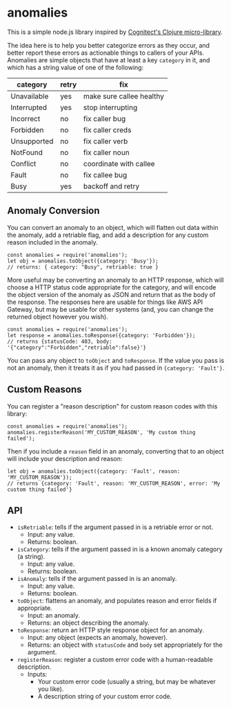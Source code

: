 # anomalies

This is a simple node.js library inspired by
[Cognitect's Clojure micro-library](https://github.com/cognitect-labs/anomalies).

The idea here is to help you better categorize errors as they occur, and
better report these errors as actionable things to callers of your APIs.
Anomalies are simple objects that have at least a key `category` in it,
and which has a string value of one of the following:

| category | retry | fix | 
| ---- | ---- | --- |
| Unavailable | yes | make sure callee healthy |
| Interrupted | yes | stop interrupting |
| Incorrect | no | fix caller bug |
| Forbidden | no | fix caller creds |
| Unsupported | no | fix caller verb |
| NotFound | no | fix caller noun |
| Conflict | no | coordinate with callee |
| Fault | no | fix callee bug |
| Busy | yes | backoff and retry |

## Anomaly Conversion

You can convert an anomaly to an object, which will flatten out data within
the anomaly, add a retriable flag, and add a description for any custom
reason included in the anomaly.

```
const anomalies = require('anomalies');
let obj = anomalies.toObject({category: 'Busy'});
// returns: { category: "Busy", retriable: true }
```

More useful may be converting an anomaly to an HTTP response, which will
choose a HTTP status code appropriate for the category, and will encode
the object version of the anomaly as JSON and return that as the body of
the response. The responses here are usable for things like AWS API Gateway,
but may be usable for other systems (and, you can change the returned object
however you wish).

```
const anomalies = require('anomalies');
let response = anomalies.toResponse({category: 'Forbidden'});
// returns {statusCode: 403, body: '{"category":"Forbidden","retriable":false}'}
```

You can pass any object to `toObject` and `toResponse`. If the value you pass is
not an anomaly, then it treats it as if you had passed in `{category: 'Fault'}`.

## Custom Reasons

You can register a "reason description" for custom reason codes with this
library:

```
const anomalies = require('anomalies');
anomalies.registerReason('MY_CUSTOM_REASON', 'My custom thing failed');
```

Then if you include a `reason` field in an anomaly, converting that to an object
will include your description and reason:

```
let obj = anomalies.toObject({category: 'Fault', reason: 'MY_CUSTOM_REASON'});
// returns {category: 'Fault', reason: 'MY_CUSTOM_REASON', error: 'My custom thing failed'}
```

## API

* `isRetriable`: tells if the argument passed in is a retriable error or not.
    * Input: any value.
    * Returns: boolean.
* `isCategory`: tells if the argument passed in is a known anomaly category (a string).
    * Input: any value.
    * Returns: boolean.
* `isAnomaly`: tells if the argument passed in is an anomaly.
    * Input: any value.
    * Returns: boolean.
* `toObject`: flattens an anomaly, and populates reason and error fields if appropriate.
    * Input: an anomaly.
    * Returns: an object describing the anomaly.
* `toResponse`: return an HTTP style response object for an anomaly.
    * Input: any object (expects an anomaly, however).
    * Returns: an object with `statusCode` and `body` set appropriately for the argument.
* `registerReason`: register a custom error code with a human-readable description.
    * Inputs:
        * Your custom error code (usually a string, but may be whatever you like).
        * A description string of your custom error code.
